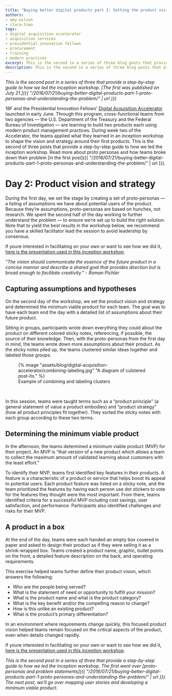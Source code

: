 ```yaml
---
title: "Buying better digital products part 2: Setting the product vision and strategy"
authors:
- amy-wilson
- clara-tsao
tags:
- digital acquisition accelerator
- acquisition services
- presidential innovation fellows
- procurement
- training
- modern practices
excerpt: This is the second in a series of three blog posts that provide a step-by-step guide to how we led the inception workshop.
description: This is the second in a series of three blog posts that provide a step-by-step guide to how we led the inception workshop.
---
```

*This is the second post in a series of three that provide a
step-by-step guide to how we led the inception workshop. [The first was published on July 21.]({{ "/2016/07/21/buying-better-digital-products-part-1-proto-personas-and-understanding-the-problem/" | url }})*

18F and the Presidential Innovation Fellows' [Digital Acquisition
Accelerator](https://pages.18f.gov/digitalaccelerator/) launched in
early June. Through this program, cross-functional teams from two
agencies — the U.S. Department of the Treasury and the Federal Bureau of
Investigation — are learning to build two products each using modern
product management practices. During week two of the Accelerator, the
teams applied what they learned in an inception workshop to shape the
vision and strategy around their first products. This is the second of
three posts that provide a step-by-step guide to how we led the
inception workshop. Read more about proto personas and how teams broke
down their problem [in the first post]({{ "/2016/07/21/buying-better-digital-products-part-1-proto-personas-and-understanding-the-problem/" | url }}).

Day 2: Product vision and strategy
==================================

During the first day, we set the stage by creating a set of
proto-personas — a listing of assumptions we have about potential users
of the product. Because they’re assumptions, proto-personas are based on
hunches, not research. We spent the second half of the day working to
further understand the problem — to ensure we’re set up to build the
right solution. Note that to yield the best results in the workshop
below, we recommend you have a skilled facilitator lead the session to
avoid leadership by consensus.

If youre interested in facilitating on your own or want to see how we did it, [here is the presentation used in this inception workshop](https://github.com/18F/digitalaccelerator/blob/18f-pages/assets/workshop-day-two.pdf).

*“The vision should communicate the essence of the future product in a
concise manner and describe a shared goal that provides direction but is
broad enough to facilitate creativity.” - Roman Pichler*

Capturing assumptions and hypotheses
-------------------------------------

On the second day of the workshop, we set the product vision and
strategy and determined the minimum viable product for each team. The
goal was to have each team end the day with a detailed list of
assumptions about their future product.

Sitting in groups, participants wrote down everything they could about
the product on different colored sticky notes, referencing, if possible,
the source of their knowledge. Then, with the proto-personas from the
first day in mind, the teams wrote down more assumptions about their
product. As the sticky notes piled up, the teams clustered similar ideas
together and labeled those groups.

<figure>
	{% image "assets/blog/digital-acquisition-accelerator/combining-labeling.jpg" "A diagram of culstered post-its." %}
	<figcaption>Example of combining and labeling clusters</figcaption>
</figure><br>

In this session, teams were taught terms such as a “product principle”
(a general statement of value a product embodies) and “product strategy”
(how all product principles fit together). They sorted the sticky notes
with each group according to these two terms.

Determining the minimum viable product
--------------------------------------

In the afternoon, the teams determined a minimum viable product (MVP)
for their project. An MVP is “that version of a new product which allows
a team to collect the maximum amount of validated learning about
customers with the least effort.”

To identify their MVP, teams first identified key features in their
products. A feature is a characteristic of a product or service that
helps boost its appeal to potential users. Each product feature was
listed on a sticky note, and the team prioritized the features by having
each person use dot stickers to vote for the features they thought were
the most important. From there, teams identified criteria for a
successful MVP including cost savings, user satisfaction, and
performance. Participants also identified challenges and risks for their
MVP.

A product in a box
------------------

At the end of the day, teams were each handed an empty box covered in
paper and asked to design their product as if they were selling it as a
shrink-wrapped box. Teams created a product name, graphic, bullet points
on the front, a detailed feature description on the back, and operating
requirements.

This exercise helped teams further define their product vision, which
answers the following:

-   Who are the people being served?
-   What is the statement of need or opportunity to fulfill your mission?
-   What is the product name and what is the product category?
-   What is the key benefit and/or the compelling reason to change?
-   How is this unlike an existing product?
-   What is the product’s primary differentiation?

In an environment where requirements change quickly, this focused
product vision helped teams remain focused on the critical aspects of
the product, even when details changed rapidly.

If youre interested in facilitating on your own or want to see how we did it, [here is the presentation used in this inception workshop](https://github.com/18F/digitalaccelerator/blob/18f-pages/assets/workshop-day-two.pdf).

*This is the second post in a series of three that provide a
step-by-step guide to how we led the inception workshop. The first went over [proto-personas and problem statements]({{ "/2016/07/21/buying-better-digital-products-part-1-proto-personas-and-understanding-the-problem/" | url }}). The next
post, we’ll go over mapping user stories and developing a minimum viable
product.*
